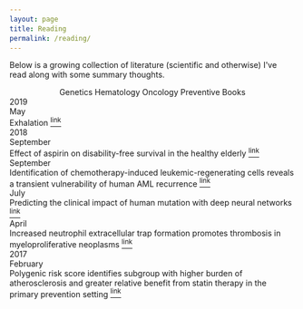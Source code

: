 ```yaml
---
layout: page
title: Reading
permalink: /reading/
---
```


<!-- Include JQUERY stuff (I don't really get all this) -->
<script src="https://ajax.googleapis.com/ajax/libs/jquery/1.6.2/jquery.min.js"></script>
<script type="text/javascript" src="https://cdnjs.cloudflare.com/ajax/libs/jquery-easing/1.3/jquery.easing.min.js"></script>
<script type='text/javascript' src="https://cdnjs.cloudflare.com/ajax/libs/jquery-throttle-debounce/1.1/jquery.ba-throttle-debounce.min.js"></script>
<script type="text/javascript" src="/static/js/layout.js"></script>
<script type="text/javascript" src="/static/js/common.js"></script>
<script type="text/javascript"
    src="https://cdnjs.cloudflare.com/ajax/libs/mathjax/2.7.1/MathJax.js?config=TeX-AMS-MML_HTMLorMML">
</script>

<body onload="start()">
<p>Below is a growing collection of literature (scientific and otherwise) I've read along with some summary thoughts.</p>

<center>
	<div class="showmore" id="showgeneticspapers" style="display:inline-block;">Genetics</div> 
  <div class="showmore" id="showhematologypapers" style="display:inline-block;">Hematology</div>
  <div class="showmore" id="showoncologypapers" style="display:inline-block;">Oncology</div>
  <div class="showmore" id="showpreventivepapers" style="display:inline-block;">Preventive</div>
  <div class="showmore" id="showbookpapers" style="display:inline-block;">Books</div>
</center>
<!-- <div id="sparse-ntm" style="display:none;"> -->

<div class="container">
  <div id="timeline">
    
  <div class="tyear">2019</div>

  <div id="bookpapers" class="timelineitem">
      <div class="tdate">May</div>
      <div class="ttitle" onClick="showDetails('exhalation')">
        Exhalation
        <a href="https://amzn.to/2VsW37H">
          <sup class="tlink">link</sup>
        </a>
      </div>
      <div id="exhalation" style="display:none;">
        <div class="tauthor">Ted Chiang</div>
        <div class="tcontent">
          <div class="timg_border"><img class="timage" src="/assets/papers/exhalation.jpg"></div>
        </div>
          <div class="tdesc">
            <p>
              Ted Chiang is a remarkable author who has lately earned wide recognition for his small collection of science fiction stories. His prior work, <a href="https://amzn.to/2HppjZ8">Stories of Your Life and Others</a>, led to the production of <i>Arrival</i>. This book contains 9 short stories varying from 3 pages in length to over 100, telling the tales of old and new societies grappling with harsh realities of humanity, technology, and free will. Stories such as "The Merchant and the Alchemist's Gate" and "The Lifecycle of Software Objects" already have the potential to be adapted into film.
            </p>
            <p>
              Perhaps the most interesting aspect of Chiang's writing is that it so often bucks the trend of science fiction writing. While he explores the themes of artificial intelligence and time travel, his stories are often set in ancient societies, giving his tales a flavor of fables; it is through this technique that he is able to dive more deeply into the humanity of his stories without getting distracted from the shiny settings of the future that so many other scifi writers indulge in. Though some of his stories are Black Mirror dark, others are less so and perhaps a little more optimistic. This new book comes with tremendously high recommendations. 9.5/10 from me.
            </p>
          </div>
        </div>
      </div>

  <div class="tyear">2018</div>
  
  <div id="preventivepapers" class="timelineitem">
      <div class="tdate">September</div>
      <div class="ttitle" onClick="showDetails('aspirin')">
        Effect of aspirin on disability-free survival in the healthy elderly
        <a href="/download/201809_aspirin_elderly.pdf">
          <sup class="tlink">link</sup>
        </a>
      </div>
      <div id="aspirin" style="display:none;">
        <div class="tauthor">J.J. McNeil, R.L. Woods, M.R. Nelson, C.M. Reid, B. Kirpach, R. Wolfe, E. Storey, R.C. Shah, J.E. Lockery, A.M. Tonkin, A.B. Newman, J.D. Williamson, K.L. Margolis, M.E. Ernst, W.P. Abhayaratna, N. Stocks, S.M. Fitzgerald, S.G. Orchard, R.E. Trevaks, L.J. Beilin, G.A. Donnan, P. Gibbs, C.I. Johnston, J. Ryan, B. Radziszewska, R. Grimm, and A.M. Murray, for the ASPREE Investigator Group</div>
        <div class="taffiliation">New England journal of medicine</div>
        <div class="tcontent">
          <div class="timg_border"><img class="timage" src="/assets/papers/aspirin_panel.png"></div>
        </div>
          <div class="tdesc">
            <p>
              <i>McNeil, et. al.</i> demonstrated over a 5-year span that low-dose aspirin therapy in healthy seniors did not prolong disability free survival, and led to a statistically significant increase in major hemorrhagic events. The cohort that was recruited included 19,114 persons, roughly half of which were randomized to receive 100 mg aspirin qday, and the other half of which received placebo. The trial was terminated at a median of 4.7 years of follow-up. There were 21.5 events per 1000 person-years in the aspirin group, compared to 21.2 events per 1000 person-years in the placebo group. Events were defined as death, dementia, or persistent physical disability. Limitations of this particular trial include a relatively short duration of intervention and a relatively old cohort of patients. Importantly, some participants had been regularly taking low-dose aspirin prior to the trial; the results of the paper did not stratify for these people, and it remains to be determined how the conclusion of this paper will contribute to the question of whether healthy elderly patients who had been using aspirin for primary prevention should continue or discontinue its use. Also notable was that the population in question was predominantly white.
            </p>
            <p>
              The authors of this study also released an accompanying study (<a href="/download/201809_aspirin_cancer.pdf">paper</a>) which showed, surprisingly, that the group of patients treated with aspirin had a statisically significant increase in the likelihood of cancer-related deaths, but not of deaths secondary to major hemorrhage. However, the aspirin group did experience a significantly higher rate of major hemorrhage events; these two points indicate that the hemorrhages did not overall contribute to an increase in the number of deaths.
            </p>
          </div>
        </div>
      </div>

  <div id="oncologypapers" class="timelineitem">
      <div class="tdate">September</div>
      <div class="ttitle" onClick="showDetails('aml_recurrence')">
        Identification of chemotherapy-induced leukemic-regenerating cells reveals a transient vulnerability of human AML recurrence
        <a href="/download/201809_recurrence_AML_vulnerability.pdf">
          <sup class="tlink">link</sup>
        </a>
      </div>
      <div id="aml_recurrence" style="display:none;">
        <div class="tauthor">Allison L. Boyd, Lili Aslostovar, Jennifer Reid, Wendy Ye, Borko Tanasijevic, Deanna P. Porras, Zoya Shapovalova, Mohammed Almakadi, Ronan Foley, Brian Leber, Anargyros Xenocostas, Mickie Bhatia</div>
        <div class="taffiliation">Cancer cell</div>
        <div class="tcontent">
          <div class="timg_border"><img class="timage" src="/assets/papers/aml_recurrence_panel.png"></div>
        </div>
          <div class="tdesc">
            <p>
              <i>Boyd, et. al.</i> demonstrate that, contrary to pre-existing theories, there does not exist a pool of leukemic stem cells (LSCs) that is resistant to chemotherapy, and that LSCs are equally susceptible to Ara-C as more downstream leukemic cells. Furthermore, they show that cytoreductive chemotherapy fuels accelerated leukemic regeneration to rates that exceed leukemic generation pre-chemotherapy. By the time the cancer has relapsed, leukemia-initiating cells and progenitor pools have already recovered. The authors took leukemia-regenerating cells (LRCs) post-chemotherapy and compared their gene expression signatures to that of untreated leukemic stem cells, and identified a set of uniquely upregulated genes that could be targeted with currently existing drugs. Treatment of the leukemia in xenografts with Ara-C alongside one of these drugs either completely wiped out the leukemia or delayed relapse significantly. Notably, the authors also found through their experimentation that leukemic regeneration cannot be modeled *in vitro*, suggesting an important role for the bone marrow microenvironment in leukemic regeneration. Finally, the authors describe a gene, SLC2A2, which acts as a reliable way to stratify patients based on disease remission vs. persistance/relapse.
            </p>
          </div>
        </div>
      </div>

  <div id="geneticspapers" class="timelineitem">
      <div class="tdate">July</div>
      <div class="ttitle" onClick="showDetails('primateai')">
        Predicting the clinical impact of human mutation with deep neural networks
        <a href="/download/201807_primateai.pdf">
          <sup class="tlink">link</sup>
        </a>
      </div>
      <div id="primateai" style="display:none;">
        <div class="tauthor">Laksshman Sundaram, Hong Gao, Samskruthi Reddy Padigepati, Jeremy F. McRae, Yanjun Li, Jack A. Kosmicki, Nondas Fritzilas, Jörg Hakenberg, Anindita Dutta, John Shon, Jinbo Xu, Serafim Batzloglou, Xiaolin Li, Kyle Kai-How Farh</div>
        <div class="taffiliation">Nature genetics</div>
        <div class="tcontent">
          <div class="timg_border"><img class="timage" src="/assets/papers/primateai_panel.png"></div>
        </div>
          <div class="tdesc">
            <p>
              <i>Sundaram, et. al.</i> published a deep neural network trained on a set of hundreds of thousands of common variants using a small population of 6 non-human primate species, and demonstrated that their new tool is powerful at classifying benign and pathogenic variants in humans. Notably, PrimateAI is unbiased compared to prior pathogenicity classifiers as it does not take human-classified ClinVar variants as input. PrimateAI also incorporates a secondary structure prediction model and solvent accessibility prediction model which takes as input a variant and its surrounding 102 amino acid sequence.
            </p>
          </div>
        </div>
      </div>

  <div id="hematologypapers" class="timelineitem">
      <div class="tdate">April</div>
      <div class="ttitle" onClick="showDetails('nets')">
        Increased neutrophil extracellular trap formation promotes thrombosis in myeloproliferative neoplasms
        <a href="/download/201804_nets_mpn_thrombosis.pdf">
          <sup class="tlink">link</sup>
        </a>
      </div>
      <div id="nets" style="display:none;">
        <div class="tauthor">Ofir Wolach, Rob S. Sellar, Kimberly Martinod, Deya Cherpokova, Marie McConkey, Ryan J. Chappell, Alexander J. Silver, Dylan Adams, Cecilia A. Castellano, Rebekka K. Schneider, Robert F. Padera, Daniel J. DeAngelo, Martha Wadleigh, David P. Steensma, Ilene Galinsky, Richard M. Stone, Giulio Genovese, Steven A. McCarroll, Bozenna Iliadou1, Christina Hultman1, Donna Neuberg, Ann Mullally, Denisa D. Wagner, Benjamin L. Ebert</div>
        <div class="taffiliation">Science translational medicine</div>
        <div class="tcontent">
          <div class="timg_border"><img class="timage" src="/assets/papers/net_panel.png"></div>
        </div>
          <div class="tdesc">
            <p>
              I made a presentation for my pediatric hematology rotation describing this paper in detail. The presentation can be found <a href="/download/201804_netosis_presentation.pdf">here</a>. Please note that there are several slides from the beginning of this slide deck that have been redacted for patient confidentiality.
            </p>
          </div>
        </div>
      </div>

  <div class="tyear">2017</div>

  <div id="geneticspapers" class="timelineitem">
      <div class="tdate">February</div>
      <div class="ttitle" onClick="showDetails('prs_cards')">
        Polygenic risk score identifies subgroup with higher burden of atherosclerosis and greater relative benefit from statin therapy in the primary prevention setting
        <a href="/download/201702_prs_cardiovascular.pdf">
          <sup class="tlink">link</sup>
        </a>
      </div>
      <div id="prs_cards" style="display:none;">
        <div class="tauthor">Pradeep Natarajan, Robin Young, Nathan O. Stitziel, Sandosh Padmanabhan, Usman Baber, Roxana Mehran, Samantha Sartori, Valentin Fuster, Dermot F. Reilly, Adam Butterworth, Daniel J. Rader, Ian Ford, Naveed Sattar, Sekar Kathiresan</div>
        <div class="taffiliation">Circulation</div>
        <div class="tcontent">
          <div class="timg_border"><img class="timage" src="/assets/papers/prs_cards_panel.png"></div>
        </div>
          <div class="tdesc">
            <p>
              <i>Natarajan, et. al.</i> describe developing a polygenic risk score from 57 SNPs which predicted additional benefit from statin therapy. This study demonstrated several important points. 1) Statins confer a greater risk reduction in those patients at high genetic risk, determined by the polygenic risk score. Interestingly this group does not on average have higher LDL levels compared to lower genetic risk subgroups. 2) Asymptomatic individuals with no history of coronary heart disease have higher burden of subclinical atherosclerosis with higher PRS. The PRS only incorporates common genetic variation but is not validated in patients with familial hypercholesterolemia.
            </p>
          </div>
        </div>
      </div>


  </div>


<script>
function start() {
	var show_genetics_papers = true;
  $("#showgeneticspapers").click(function() {
    if(!show_genetics_papers) {
      $('[id=geneticspapers]').each(function() {
      	$('[id=geneticspapers]').slideDown('fast', function() {
      		$("#showgeneticspapers").css('border', '2px solid #777');
          $("#showgeneticspapers").css('color', '#777');
      	})
      });
      show_genetics_papers = true;
    } else {
      $('[id=geneticspapers]').each(function() {
      	$('[id=geneticspapers]').slideUp('fast', function() {
      		$("#showgeneticspapers").css('border', '2px solid #CCC');
          $("#showgeneticspapers").css('color', '#CCC');
      	})
      });
      show_genetics_papers = false;
    }
  });

    var show_hematology_papers = true;
  $("#showhematologypapers").click(function() {
    if(!show_hematology_papers) {
      $('[id=hematologypapers]').each(function() {
        $('[id=hematologypapers]').slideDown('fast', function() {
          $("#showhematologypapers").css('border', '2px solid #777');
          $("#showhematologypapers").css('color', '#777');
        })
      });
      show_hematology_papers = true;
    } else {
      $('[id=hematologypapers]').each(function() {
        $('[id=hematologypapers]').slideUp('fast', function() {
          $("#showhematologypapers").css('border', '2px solid #CCC');
          $("#showhematologypapers").css('color', '#CCC');
        })
      });
      show_hematology_papers = false;
    }
  });

    var show_oncology_papers = true;
  $("#showoncologypapers").click(function() {
    if(!show_oncology_papers) {
      $('[id=oncologypapers]').each(function() {
        $('[id=oncologypapers]').slideDown('fast', function() {
          $("#showoncologypapers").css('border', '2px solid #777');
          $("#showoncologypapers").css('color', '#777');
        })
      });
      show_oncology_papers = true;
    } else {
      $('[id=oncologypapers]').each(function() {
        $('[id=oncologypapers]').slideUp('fast', function() {
          $("#showoncologypapers").css('border', '2px solid #CCC');
          $("#showoncologypapers").css('color', '#CCC');
        })
      });
      show_oncology_papers = false;
    }
  });

  	var show_preventive_papers = true;
  $("#showpreventivepapers").click(function() {
    if(!show_preventive_papers) {
      $('[id=preventivepapers]').each(function() {
      	$('[id=preventivepapers]').slideDown('fast', function() {
      		$("#showpreventivepapers").css('border', '2px solid #777');
          $("#showpreventivepapers").css('color', '#777');
      	})
      });
      show_preventive_papers = true;
    } else {
      $('[id=preventivepapers]').each(function() {
      	$('[id=preventivepapers]').slideUp('fast', function() {
      		$("#showpreventivepapers").css('border', '2px solid #CCC');
          $("#showpreventivepapers").css('color', '#CCC');
      	})
      });
      show_preventive_papers = false;
    }
  });

    var show_book_papers = true;
  $("#showbookpapers").click(function() {
    if(!show_book_papers) {
      $('[id=bookpapers]').each(function() {
        $('[id=bookpapers]').slideDown('fast', function() {
          $("#showbookpapers").css('border', '2px solid #777');
          $("#showbookpapers").css('color', '#777');
        })
      });
      show_book_papers = true;
    } else {
      $('[id=bookpapers]').each(function() {
        $('[id=bookpapers]').slideUp('fast', function() {
          $("#showbookpapers").css('border', '2px solid #CCC');
          $("#showbookpapers").css('color', '#CCC');
        })
      });
      show_book_papers = false;
    }
  });


}

</script>

<script type="text/javascript">

function showDetails(name) {
    $('#' + name).toggle(); 
}

// $(function(){
//   $('#ttitle').click(function(){
//      $('#xor_details').toggle(); 
//   });
// });
</script>